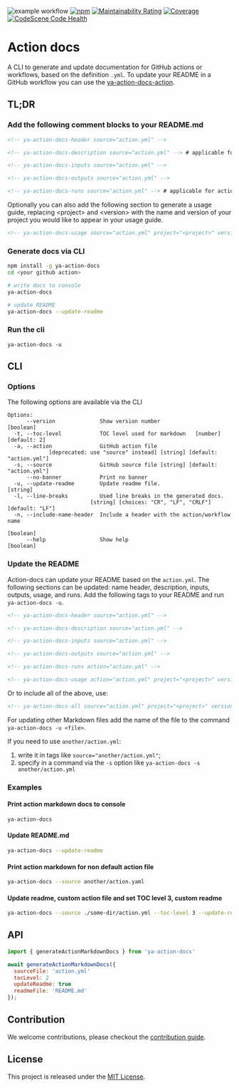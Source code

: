 <!-- BADGES/ -->

![example workflow](https://github.com/npalm/ya-action-docs/actions/workflows/ci.yml/badge.svg) [![npm](https://img.shields.io/npm/v/ya-action-docs.svg)](https://npmjs.org/package/ya-action-docs) [![Maintainability Rating](https://sonarcloud.io/api/project_badges/measure?project=ya-action-docs&metric=sqale_rating)](https://sonarcloud.io/dashboard?id=ya-action-docs) [![Coverage](https://sonarcloud.io/api/project_badges/measure?project=ya-action-docs&metric=coverage)](https://sonarcloud.io/dashboard?id=ya-action-docs) [![CodeScene Code Health](https://codescene.io/projects/49602/status-badges/code-health)](https://codescene.io/projects/49602)

<!-- /BADGES -->

# Action docs

A CLI to generate and update documentation for GitHub actions or workflows, based on the definition `.yml`. To update your README in a GitHub workflow you can use the [ya-action-docs-action](https://github.com/npalm/ya-action-docs-action).

## TL;DR

### Add the following comment blocks to your README.md

```md
<!-- ya-action-docs-header source="action.yml" -->

<!-- ya-action-docs-description source="action.yml" --> # applicable for actions only

<!-- ya-action-docs-inputs source="action.yml" -->

<!-- ya-action-docs-outputs source="action.yml" -->

<!-- ya-action-docs-runs source="action.yml" --> # applicable for actions only
```

Optionally you can also add the following section to generate a usage guide, replacing \<project\> and \<version\> with the name and version of your project you would like to appear in your usage guide.

```md
<!-- ya-action-docs-usage source="action.yml" project="<project>" version="<version>" -->
```

### Generate docs via CLI

```bash
npm install -g ya-action-docs
cd <your github action>

# write docs to console
ya-action-docs

# update README
ya-action-docs --update-readme
```

### Run the cli

```
ya-action-docs -u
```

## CLI

### Options

The following options are available via the CLI

```
Options:
      --version              Show version number                       [boolean]
  -t, --toc-level            TOC level used for markdown   [number] [default: 2]
  -a, --action               GitHub action file
             [deprecated: use "source" instead] [string] [default: "action.yml"]
  -s, --source               GitHub source file [string] [default: "action.yml"]
      --no-banner            Print no banner
  -u, --update-readme        Update readme file.                        [string]
  -l, --line-breaks          Used line breaks in the generated docs.
                          [string] [choices: "CR", "LF", "CRLF"] [default: "LF"]
  -n, --include-name-header  Include a header with the action/workflow name
                                                                       [boolean]
      --help                 Show help                                 [boolean]
```

### Update the README

Action-docs can update your README based on the `action.yml`. The following sections can be updated: name header, description, inputs, outputs, usage, and runs. Add the following tags to your README and run `ya-action-docs -u`.

```md
<!-- ya-action-docs-header source="action.yml" -->

<!-- ya-action-docs-description source="action.yml" -->

<!-- ya-action-docs-inputs source="action.yml" -->

<!-- ya-action-docs-outputs source="action.yml" -->

<!-- ya-action-docs-runs action="action.yml" -->

<!-- ya-action-docs-usage action="action.yml" project="<project>" version="<version>" -->
```

Or to include all of the above, use:

```md
<!-- ya-action-docs-all source="action.yml" project="<project>" version="<version>" -->
```

For updating other Markdown files add the name of the file to the command `ya-action-docs -u <file>`.

If you need to use `another/action.yml`:

1. write it in tags like `source="another/action.yml"`;
2. specify in a command via the `-s` option like `ya-action-docs -s another/action.yml`

### Examples

#### Print action markdown docs to console

```bash
ya-action-docs
```

#### Update README.md

```bash
ya-action-docs --update-readme
```

#### Print action markdown for non default action file

```bash
ya-action-docs --source another/action.yaml
```

#### Update readme, custom action file and set TOC level 3, custom readme

```bash
ya-action-docs --source ./some-dir/action.yml --toc-level 3 --update-readme docs.md
```

## API

```javascript
import { generateActionMarkdownDocs } from 'ya-action-docs'

await generateActionMarkdownDocs({
  sourceFile: 'action.yml'
  tocLevel: 2
  updateReadme: true
  readmeFile: 'README.md'
});
```

## Contribution

We welcome contributions, please checkout the [contribution guide](CONTRIBUTING.md).

## License

This project is released under the [MIT License](./LICENSE).

